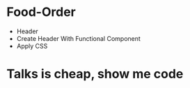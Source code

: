 # Food-Order
- Header
 - Create Header With Functional Component
 - Apply CSS
# Talks is cheap, show me code